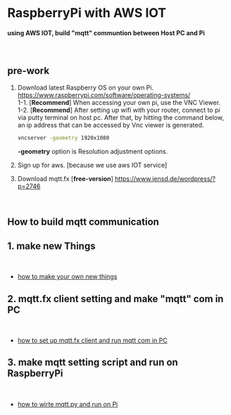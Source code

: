 # **RaspberryPi with AWS IOT**

#### using AWS IOT, build "mqtt" communtion between Host PC and Pi

<br>


## **pre-work**

1. Download latest Raspberry OS on your own Pi. <https://www.raspberrypi.com/software/operating-systems/> <br> 
    1-1. [**Recommend**] When accessing your own pi, use the VNC Viewer. <br>
    1-2. [**Recommend**] After setting up wifi with your router, connect to pi via putty terminal on host pc. After that, by hitting the command below, an ip address that can be accessed by Vnc viewer is generated.
    ```bash
    vncserver -geometry 1920x1080
    ```
    **-geometry** option is Resolution adjustment options.

2. Sign up for aws. [because we use aws IOT service]
3. Download mqtt.fx [**free-version**] <https://www.jensd.de/wordpress/?p=2746>

<br>


## **How to build mqtt communication**


## **1. make new Things**

<br>


- [how to make your own new things](makeNewThings.md)



## **2. mqtt.fx client setting and make "mqtt" com in PC**

<br>

- [how to set up mqtt.fx client and run mqtt com in PC](mqttfxClientSetting.md)

## **3. make mqtt setting script and run on RaspberryPi**

<br>

- [how to wirte mqtt.py and run on Pi](makeMqttScript.md)